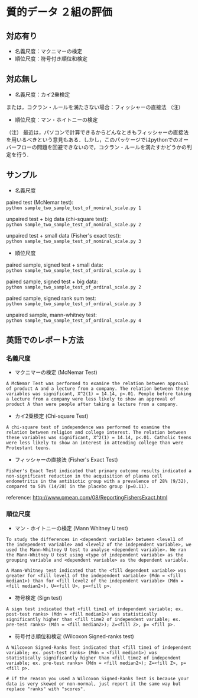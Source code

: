 # 質的データ ２組の評価

## 対応有り

- 名義尺度：マクニマーの検定
- 順位尺度：符号付き順位和検定


## 対応無し

- 名義尺度：カイ2乗検定 

または，コクラン・ルールを満たさない場合：フィッシャーの直接法 （注） 

- 順位尺度：マン・ホイトニーの検定


（注） 最近は，パソコンで計算できるからどんなときもフィッシャーの直接法を用いるべきという意見もある．しかし，このパッケージではpythonでのオーバーフローの問題を回避できないので，コクラン・ルールを満たすかどうかの判定を行う．  

## サンプル

- 名義尺度

paired test (McNemar test):   
```python sample_two_sample_test_of_nominal_scale.py 1```

unpaired test + big data (chi-square test):  
```python sample_two_sample_test_of_nominal_scale.py 2```

unpaired test + small data (Fisher's exact test):  
```python sample_two_sample_test_of_nominal_scale.py 3```

- 順位尺度

paired sample, signed test + small data:  
```python sample_two_sample_test_of_ordinal_scale.py 1```

paired sample, signed test + big data:  
```python sample_two_sample_test_of_ordinal_scale.py 2```

paired sample, signed rank sum test:    
```python sample_two_sample_test_of_ordinal_scale.py 3```

unpaired sample, mann-whitney test:  
```python sample_two_sample_test_of_ordinal_scale.py 4```

## 英語でのレポート方法

### 名義尺度

- マクニマーの検定 (McNemar Test)

```
A McNemar Test was performed to examine the relation between approval of product A and a lecture from a company. The relation between these variables was significant, X^2(1) = 14.14, p<.01. People before taking a lecture from a company were less likely to show an approval of product A than were people after taking a lecture from a company. 
```

- カイ2乗検定 (Chi-square Test)

```
A chi-square test of independence was performed to examine the relation between religion and college interest. The relation between these variables was significant, X^2(1) = 14.14, p<.01. Catholic teens were less likely to show an interest in attending college than were Protestant teens.
```

- フィッシャーの直接法 (Fisher's Exact Test)

```
Fisher's Exact Test indicated that primary outcome results indicated a non-significant reduction in the acquisition of plasma cell endometritis in the antibiotic group with a prevalence of 28% (9/32), compared to 50% (14/28) in the placebo group (p=0.11). 
```
reference: http://www.pmean.com/08/ReportingFishersExact.html  

### 順位尺度

- マン・ホイトニーの検定 (Mann Whitney U test)

```
To study the differences in <dependent variable> between <level1 of the independent variable> and <level2 of the independent variable>, we used the Mann-Whitney U test to analyse <dependent variable>. We ran the Mann-Whitney U test using <type of independent variable> as the grouping variable and <dependent variable> as the dependent variable.
```

```
A Mann-Whitney test indicated that the <fill dependent variable> was greater for <fill level1 of the independent variable> (Mdn = <fill median1>) than for <fill level2 of the independent variable> (Mdn = <fill median2>), U=<fill U>, p=<fill p>.   
```

- 符号検定 (Sign test)

```
A sign test indicated that <fill time1 of independent variable; ex. post-test ranks> (Mdn = <fill median1>) was statistically significantly higher than <fill time2 of independent variable; ex. pre-test ranks> (Mdn = <fill median2>); Z=<fill Z>, p= <fill p>.
```

- 符号付き順位和検定 (Wilcoxon Signed-ranks test)

```
A Wilcoxon Signed-Ranks Test indicated that <fill time1 of independent variable; ex. post-test ranks> (Mdn = <fill median1>) was statistically significantly higher than <fill time2 of independent variable; ex. pre-test ranks> (Mdn = <fill median2>); Z=<fill Z>, p= <fill p>. 

# if the reason you used a Wilcoxon Signed-Ranks Test is because your data is very skewed or non-normal, just report it the same way but replace "ranks" with "scores".
```
